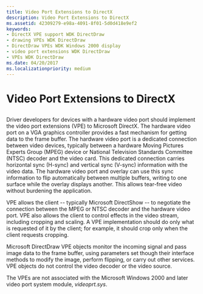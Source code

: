 ```yaml
---
title: Video Port Extensions to DirectX
description: Video Port Extensions to DirectX
ms.assetid: 42309279-e98a-4091-8f01-5d0d418e9ef2
keywords:
- DirectX VPE support WDK DirectDraw
- drawing VPEs WDK DirectDraw
- DirectDraw VPEs WDK Windows 2000 display
- video port extensions WDK DirectDraw
- VPEs WDK DirectDraw
ms.date: 04/20/2017
ms.localizationpriority: medium
---
```


# Video Port Extensions to DirectX


## <span id="ddk_video_port_extensions_to_directx_gg"></span><span id="DDK_VIDEO_PORT_EXTENSIONS_TO_DIRECTX_GG"></span>


Driver developers for devices with a hardware video port should implement the video port extensions (VPE) to Microsoft DirectX. The hardware video port on a VGA graphics controller provides a fast mechanism for getting data to the frame buffer. The hardware video port is a dedicated connection between video devices, typically between a hardware Moving Pictures Experts Group (MPEG) device or National Television Standards Committee (NTSC) decoder and the video card. This dedicated connection carries horizontal sync (H-sync) and vertical sync (V-sync) information with the video data. The hardware video port and overlay can use this sync information to flip automatically between multiple buffers, writing to one surface while the overlay displays another. This allows tear-free video without burdening the application.

VPE allows the client -- typically Microsoft DirectShow -- to negotiate the connection between the MPEG or NTSC decoder and the hardware video port. VPE also allows the client to control effects in the video stream, including cropping and scaling. A VPE implementation should do only what is requested of it by the client; for example, it should crop only when the client requests cropping.

Microsoft DirectDraw VPE objects monitor the incoming signal and pass image data to the frame buffer, using parameters set though their interface methods to modify the image, perform flipping, or carry out other services. VPE objects do not control the video decoder or the video source.

The VPEs are not associated with the Microsoft Windows 2000 and later video port system module, *videoprt.sys*.

 

 





